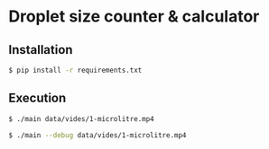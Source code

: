# Droplet size counter & calculator

## Installation

```bash
$ pip install -r requirements.txt
```

## Execution

```bash
$ ./main data/vides/1-microlitre.mp4
```

```bash
$ ./main --debug data/vides/1-microlitre.mp4
```
